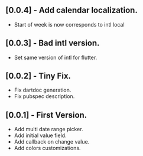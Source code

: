 ## [0.0.4] - Add calendar localization.

* Start of week is now corresponds to intl local

## [0.0.3] - Bad intl version.

* Set same version of intl for flutter.

## [0.0.2] - Tiny Fix.

* Fix dartdoc generation.
* Fix pubspec description.

## [0.0.1] - First Version.

* Add multi date range picker.
* Add initial value field.
* Add callback on change value.
* Add colors customizations.